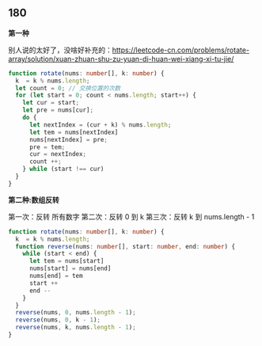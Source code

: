 ## 180

**第一种**

别人说的太好了，没啥好补充的：https://leetcode-cn.com/problems/rotate-array/solution/xuan-zhuan-shu-zu-yuan-di-huan-wei-xiang-xi-tu-jie/

```ts
function rotate(nums: number[], k: number) {
  k  = k % nums.length;
  let count = 0; // 交换位置的次数
  for (let start = 0; count < nums.length; start++) {
    let cur = start;
    let pre = nums[cur];
    do {
      let nextIndex = (cur + k) % nums.length;
      let tem = nums[nextIndex]
      nums[nextIndex] = pre;
      pre = tem;
      cur = nextIndex;
      count ++;
    } while (start !== cur)
  }
}

```

**第二种:数组反转**

第一次：反转 所有数字
第二次：反转 0 到 k
第三次：反转 k 到 nums.length - 1

```ts
function rotate(nums: number[], k: number) {
  k  = k % nums.length;
  function reverse(nums: number[], start: number, end: number) {
    while (start < end) {
      let tem = nums[start]
      nums[start] = nums[end]
      nums[end] = tem
      start ++
      end --
    }
  }
  reverse(nums, 0, nums.length - 1);
  reverse(nums, 0, k - 1);
  reverse(nums, k, nums.length - 1);
}

```
